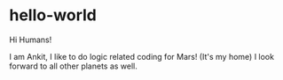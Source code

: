 # hello-world

Hi Humans!

I am Ankit, I like to do logic related coding for Mars! (It's my home)
I look forward to all other planets as well.
